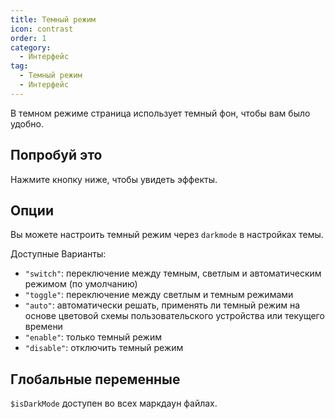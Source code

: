 ```yaml
---
title: Темный режим
icon: contrast
order: 1
category:
  - Интерфейс
tag:
  - Темный режим
  - Интерфейс
---
```


В темном режиме страница использует темный фон, чтобы вам было удобно.

<!-- more -->

## Попробуй это

Нажмите кнопку ниже, чтобы увидеть эффекты.

<AppearanceSwitch />

## Опции

Вы можете настроить темный режим через `darkmode` в настройках темы.

Доступные Варианты:

- `"switch"`: переключение между темным, светлым и автоматическим режимом (по умолчанию)
- `"toggle"`: переключение между светлым и темным режимами
- `"auto"`: автоматически решать, применять ли темный режим на основе цветовой схемы пользовательского устройства или текущего времени
- `"enable"`: только темный режим
- `"disable"`: отключить темный режим

## Глобальные переменные

`$isDarkMode` доступен во всех маркдаун файлах.

<script setup lang="ts">
import AppearanceSwitch from "@theme-hope/modules/outlook/components/AppearanceSwitch"
</script>
